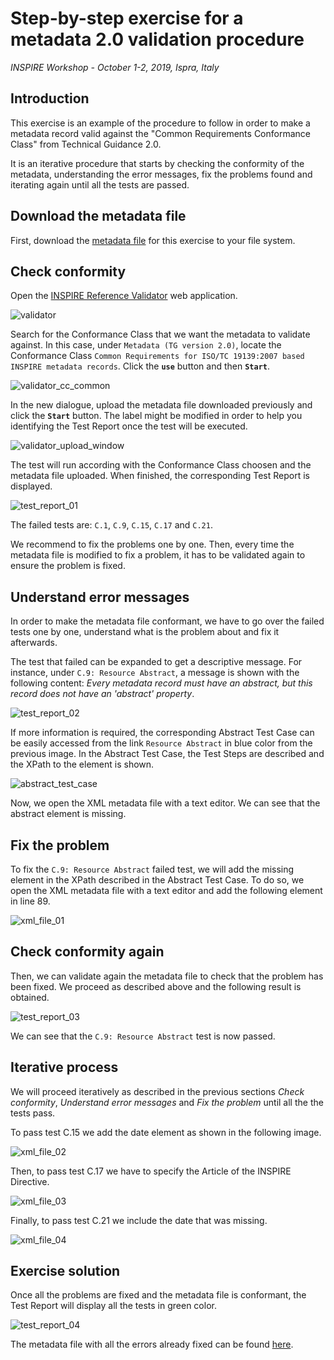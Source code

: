 # Step-by-step exercise for a metadata 2.0 validation procedure

*INSPIRE Workshop - October 1-2, 2019, Ispra, Italy*

## Introduction
This exercise is an example of the procedure to follow in order to make a metadata record valid against the "Common Requirements Conformance Class" from Technical Guidance 2.0.

It is an iterative procedure that starts by checking the conformity of the metadata, understanding the error messages, fix the problems found and iterating again until all the tests are passed.

## Download the metadata file
First, download the [metadata file](./metadata_example.xml) for this exercise to your file system.

## Check conformity
Open the [INSPIRE Reference Validator](http://inspire.ec.europa.eu/validator/) web application.

![validator](./images/image_01.jpg)

Search for the Conformance Class that we want the metadata to validate against. In this case, under `Metadata (TG version 2.0)`, locate the Conformance Class `Common Requirements for ISO/TC 19139:2007 based INSPIRE metadata records`. Click the **`use`** button and then **`Start`**.

![validator_cc_common](./images/image_02.jpg)

In the new dialogue, upload the metadata file downloaded previously and click the **`Start`** button. The label might be modified in order to help you identifying the Test Report once the test will be executed.

![validator_upload_window](./images/image_03.jpg)

The test will run according with the Conformance Class choosen and the metadata file uploaded. When finished, the corresponding Test Report is displayed.

![test_report_01](./images/image_04.jpg)

The failed tests are: `C.1`, `C.9`, `C.15`, `C.17` and `C.21`.

We recommend to fix the problems one by one. Then, every time the metadata file is modified to fix a problem, it has to be validated again to ensure the problem is fixed.

## Understand error messages

In order to make the metadata file conformant, we have to go over the failed tests one by one, understand what is the problem about and fix it afterwards.

The test that failed can be expanded to get a descriptive message. For instance, under `C.9: Resource Abstract`, a message is shown with the following content: _Every metadata record must have an abstract, but this record does not have an 'abstract' property_.

![test_report_02](./images/image_05.jpg)

If more information is required, the corresponding Abstract Test Case can be easily accessed from the link `Resource Abstract` in blue color from the previous image. In the Abstract Test Case, the Test Steps are described and the XPath to the element is shown.

![abstract_test_case](./images/image_06.jpg)

Now, we open the XML metadata file with a text editor. We can see that the abstract element is missing.

## Fix the problem

To fix the `C.9: Resource Abstract` failed test, we will add the missing element in the XPath described in the Abstract Test Case. To do so, we open the XML metadata file with a text editor and add the following element in line 89.

![xml_file_01](./images/image_07.jpg)

## Check conformity again

Then, we can validate again the metadata file to check that the problem has been fixed. We proceed as described above and the following result is obtained.

![test_report_03](./images/image_08.jpg)

We can see that the `C.9: Resource Abstract` test is now passed.

## Iterative process

We will proceed iteratively as described in the previous sections _Check conformity_, _Understand error messages_ and _Fix the problem_ until all the the tests pass.

To pass test C.15 we add the date element as shown in the following image.

![xml_file_02](./images/image_09.jpg)

Then, to pass test C.17 we have to specify the Article of the INSPIRE Directive.

![xml_file_03](./images/image_10.jpg)

Finally, to pass test C.21 we include the date that was missing.

![xml_file_04](./images/image_11.jpg)

## Exercise solution

Once all the problems are fixed and the metadata file is conformant, the Test Report will display all the tests in green color.

![test_report_04](./images/image_12.jpg)

The metadata file with all the errors already fixed can be found [here](./solution_metadata_example.xml).

